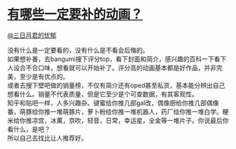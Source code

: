 
#  [有哪些一定要补的动画？](https://zhihu.com/questions/47563045)



[@三日月君的忧郁](https://zhihu.com/people/7053a05e443ab63b76c6a9db37c26ee7)

没有什么是一定要看的，没有什么是不看会后悔的。<br>如果想补番，去bangumi搜下评分top，看下封面和简介，感兴趣的百科一下看下人设合不合口味，想看就可以开始补了。评分高的动画基本都是好作品，并非完美，至少是有优点的。<br>或者去搜下壁吧做的销量榜，不仅有简介还有oped甚至私货，基本能分辨出自己想看什么。销量不代表质量，但是它至少是个可查数据，有其客观性。<br>知乎和贴吧一样，人多兴趣杂。键蜜给你推几部gal改，偶像厨给你推几部偶像番，萌豚给你推一堆萌豚片，萝卜粉给你推一堆机器人，药厂给你推一堆白学。粳米给你推凉宫，冰菓，京吹，轻音，日常，幸运星，全金等一堆片子。你说最后你看什么，是吧？<br>所以自己去找比让人推荐好。